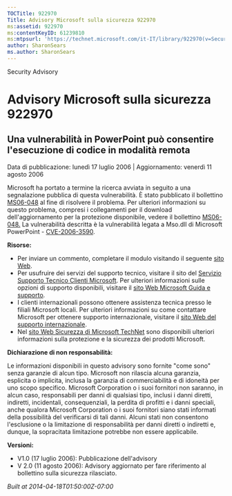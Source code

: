 ```yaml
---
TOCTitle: 922970
Title: Advisory Microsoft sulla sicurezza 922970
ms:assetid: 922970
ms:contentKeyID: 61239810
ms:mtpsurl: 'https://technet.microsoft.com/it-IT/library/922970(v=Security.10)'
author: SharonSears
ms.author: SharonSears
---
```


Security Advisory

Advisory Microsoft sulla sicurezza 922970
=========================================

Una vulnerabilità in PowerPoint può consentire l'esecuzione di codice in modalità remota
----------------------------------------------------------------------------------------

Data di pubblicazione: lunedì 17 luglio 2006 | Aggiornamento: venerdì 11 agosto 2006

Microsoft ha portato a termine la ricerca avviata in seguito a una segnalazione pubblica di questa vulnerabilità. È stato pubblicato il bollettino [MS06-048](http://technet.microsoft.com/security/bulletin/ms06-048) al fine di risolvere il problema. Per ulteriori informazioni su questo problema, compresi i collegamenti per il download dell'aggiornamento per la protezione disponibile, vedere il bollettino [MS06-048.](http://technet.microsoft.com/security/bulletin/ms06-048) La vulnerabilità descritta è la vulnerabilità legata a Mso.dll di Microsoft PowerPoint - [CVE-2006-3590](http://www.cve.mitre.org/cgi-bin/cvename.cgi?name=cve-2006-3590).

**Risorse:**

-   Per inviare un commento, completare il modulo visitando il seguente [sito Web](https://support.microsoft.com/common/survey.aspx?scid=sw;en;1257&amp;showpage=1&amp;ws=technet&amp;sd=tech).
-   Per usufruire dei servizi del supporto tecnico, visitare il sito del [Servizio Supporto Tecnico Clienti Microsoft](http://go.microsoft.com/fwlink/?linkid=21131). Per ulteriori informazioni sulle opzioni di supporto disponibili, visitare il [sito Web Microsoft Guida e supporto](http://support.microsoft.com/).
-   I clienti internazionali possono ottenere assistenza tecnica presso le filiali Microsoft locali. Per ulteriori informazioni su come contattare Microsoft per ottenere supporto internazionale, visitare il [sito Web del supporto internazionale](http://go.microsoft.com/fwlink/?linkid=21155).
-   Nel [sito Web Sicurezza di Microsoft TechNet](http://www.microsoft.com/italy/technet/security/default.mspx) sono disponibili ulteriori informazioni sulla protezione e la sicurezza dei prodotti Microsoft.

**Dichiarazione di non responsabilità:**

Le informazioni disponibili in questo advisory sono fornite "come sono" senza garanzie di alcun tipo. Microsoft non rilascia alcuna garanzia, esplicita o implicita, inclusa la garanzia di commerciabilità e di idoneità per uno scopo specifico. Microsoft Corporation o i suoi fornitori non saranno, in alcun caso, responsabili per danni di qualsiasi tipo, inclusi i danni diretti, indiretti, incidentali, consequenziali, la perdita di profitti e i danni speciali, anche qualora Microsoft Corporation o i suoi fornitori siano stati informati della possibilità del verificarsi di tali danni. Alcuni stati non consentono l'esclusione o la limitazione di responsabilità per danni diretti o indiretti e, dunque, la sopracitata limitazione potrebbe non essere applicabile.

**Versioni:**

-   V1.0 (17 luglio 2006): Pubblicazione dell'advisory
-   V 2.0 (11 agosto 2006): Advisory aggiornato per fare riferimento al bollettino sulla sicurezza rilasciato.

*Built at 2014-04-18T01:50:00Z-07:00*
